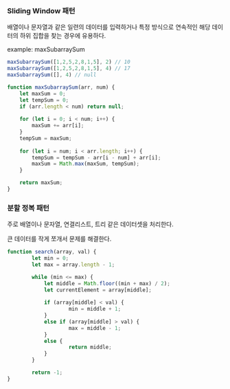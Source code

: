 ### Sliding Window 패턴

배열이나 문자열과 같은 일련의 데이터를 입력하거나 특정 방식으로 연속적인 해당 데이터의 하위 집합을 찾는 경우에 유용하다.

example: maxSubarraySum

```jsx
maxSubarraySum([1,2,5,2,8,1,5], 2) // 10
maxSubarraySum([1,2,5,2,8,1,5], 4) // 17
maxSubarraySum([], 4) // null
```

```jsx
function maxSubarraySum(arr, num) {
	let maxSum = 0;
	let tempSum = 0;
	if (arr.length < num) return null;
	
	for (let i = 0; i < num; i++) {
		maxSum += arr[i];
	}
	tempSum = maxSum;
	
	for (let i = num; i < arr.length; i++) {
		tempSum = tempSum - arr[i - num] + arr[i];
		maxSum = Math.max(maxSum, tempSum);
	}

	return maxSum;
}
```

### 분할 정복 패턴

주로 배열이나 문자열, 연결리스트, 트리 같은 데이터셋을 처리한다. 

큰 데이터를 작게 쪼개서 문제를 해결한다.

```jsx
function search(array, val) {
		let min = 0;
		let max = array.length - 1;

		while (min <= max) {
			let middle = Math.floor((min + max) / 2);
			let currentElement = array[middle];
			
			if (array[middle] < val) { 
					min = middle + 1;
			}
			else if (array[middle] > val) {
					max = middle - 1;
			}
			else {
					return middle;
			}
		}

		return -1;
}
```